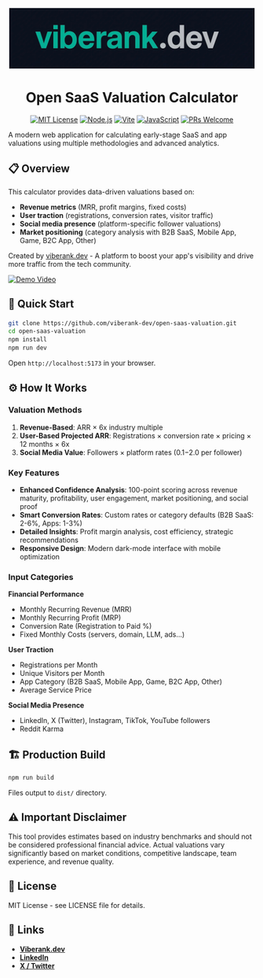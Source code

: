 <div align="center">
  <img src="viberank_image.jpg" alt="Viberank Logo" width="500"/>
  
  # Open SaaS Valuation Calculator

  [![MIT License](https://img.shields.io/badge/License-MIT-green.svg)](https://choosealicense.com/licenses/mit/)
  [![Node.js](https://img.shields.io/badge/Node.js-16+-blue.svg)](https://nodejs.org/)
  [![Vite](https://img.shields.io/badge/Vite-5.0+-646CFF.svg)](https://vitejs.dev/)
  [![JavaScript](https://img.shields.io/badge/JavaScript-ES6+-yellow.svg)](https://developer.mozilla.org/en-US/docs/Web/JavaScript)
  [![PRs Welcome](https://img.shields.io/badge/PRs-welcome-brightgreen.svg)](http://makeapullrequest.com)
</div>

A modern web application for calculating early-stage SaaS and app valuations using multiple methodologies and advanced analytics.

## 📋 Overview

This calculator provides data-driven valuations based on:
- **Revenue metrics** (MRR, profit margins, fixed costs)
- **User traction** (registrations, conversion rates, visitor traffic)
- **Social media presence** (platform-specific follower valuations)
- **Market positioning** (category analysis with B2B SaaS, Mobile App, Game, B2C App, Other)

Created by [viberank.dev](https://viberank.dev) - A platform to boost your app's visibility and drive more traffic from the tech community.

[![Demo Video](https://img.youtube.com/vi/do8ezP-TtB4/maxresdefault.jpg)](https://www.youtube.com/watch?v=do8ezP-TtB4)

## 🚀 Quick Start

```bash
git clone https://github.com/viberank-dev/open-saas-valuation.git
cd open-saas-valuation
npm install
npm run dev
```

Open `http://localhost:5173` in your browser.

## ⚙️ How It Works

### Valuation Methods

1. **Revenue-Based**: ARR × 6x industry multiple
2. **User-Based Projected ARR**: Registrations × conversion rate × pricing × 12 months × 6x
3. **Social Media Value**: Followers × platform rates ($0.1-$2.0 per follower)

### Key Features

- **Enhanced Confidence Analysis**: 100-point scoring across revenue maturity, profitability, user engagement, market positioning, and social proof
- **Smart Conversion Rates**: Custom rates or category defaults (B2B SaaS: 2-6%, Apps: 1-3%)
- **Detailed Insights**: Profit margin analysis, cost efficiency, strategic recommendations
- **Responsive Design**: Modern dark-mode interface with mobile optimization

### Input Categories

**Financial Performance**
- Monthly Recurring Revenue (MRR)
- Monthly Recurring Profit (MRP)  
- Conversion Rate (Registration to Paid %)
- Fixed Monthly Costs (servers, domain, LLM, ads...)

**User Traction**
- Registrations per Month
- Unique Visitors per Month
- App Category (B2B SaaS, Mobile App, Game, B2C App, Other)
- Average Service Price

**Social Media Presence**
- LinkedIn, X (Twitter), Instagram, TikTok, YouTube followers
- Reddit Karma

## 🏗️ Production Build

```bash
npm run build
```

Files output to `dist/` directory.

## ⚠️ Important Disclaimer

This tool provides estimates based on industry benchmarks and should not be considered professional financial advice. Actual valuations vary significantly based on market conditions, competitive landscape, team experience, and revenue quality.

## 📄 License

MIT License - see LICENSE file for details.

## 🔗 Links

- **[Viberank.dev](https://viberank.dev)**
- **[LinkedIn](https://www.linkedin.com/company/viberank.dev/)**
- **[X / Twitter](https://x.com/viberank)**